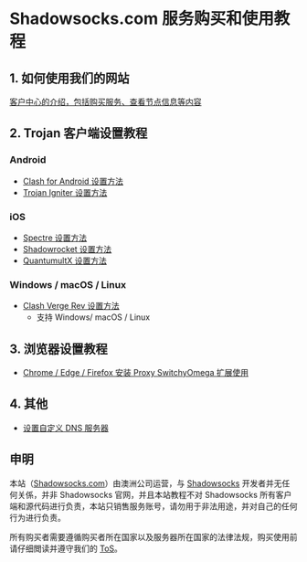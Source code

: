 # Shadowsocks.com 服务购买和使用教程

## 1. 如何使用我们的网站

[客户中心的介绍，包括购买服务、查看节点信息等内容](/zh_CN/introduction-of-client-portal.md)

## 2. Trojan 客户端设置教程

### Android
- [Clash for Android 设置方法](/zh_CN/trojan/android-clash-for-android-setup-guide.md) 
- [Trojan Igniter 设置方法](/zh_CN/trojan/android-igniter-setup-guide.md)

### iOS
- [Spectre 设置方法](/zh_CN/trojan/ios-spectre-setup-guide.md)
- [Shadowrocket 设置方法](/zh_CN/trojan/ios-shadowrocket-setup-guide.md) 
- [QuantumultX 设置方法](/zh_CN/trojan/ios-quantumultx-setup-guide.md)
  
### Windows / macOS / Linux
- [Clash Verge Rev 设置方法](/zh_CN/trojan/clash-verge-rev-setup-guide.md) 
    - 支持 Windows/ macOS / Linux  

## 3. 浏览器设置教程  

- [Chrome / Edge / Firefox 安装 Proxy SwitchyOmega 扩展使用](/zh_CN/browser/proxy-switchyomega-setup-guide.md)

## 4. 其他
- [设置自定义 DNS 服务器](/zh_CN/dns-setup-guide.md)  

## 申明  

本站（[Shadowsocks.com](https://shadowsocks.com/)）由澳洲公司运营，与 [Shadowsocks](https://github.com/shadowsocks) 开发者并无任何关係，并非 Shadowsocks 官网，并且本站教程不对 Shadowsocks 所有客户端和源代码进行负责，本站只销售服务账号，请勿用于非法用途，并对自己的任何行为进行负责。

所有购买者需要遵循购买者所在国家以及服务器所在国家的法律法规，购买使用前请仔细閲读并遵守我们的 [ToS](https://shadowsocks.com/tos.html)。
